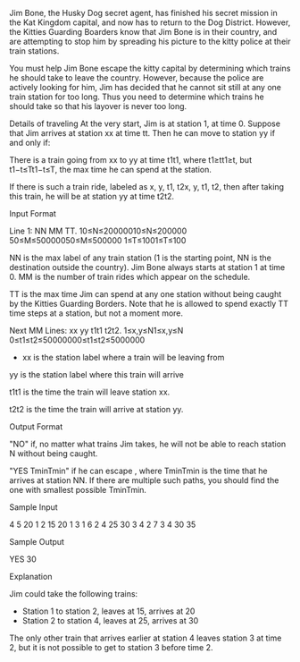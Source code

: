 Jim Bone, the Husky Dog secret agent, has finished his secret mission in the Kat Kingdom capital, and now has to return to the Dog District. However, the Kitties Guarding Boarders know that Jim Bone is in their country, and are attempting to stop him by spreading his picture to the kitty police at their train stations.

You must help Jim Bone escape the kitty capital by determining which trains he should take to leave the country. However, because the police are actively looking for him, Jim has decided that he cannot sit still at any one train station for too long. Thus you need to determine which trains he should take so that his layover is never too long.

Details of traveling 
At the very start, Jim is at station 1, at time 0. Suppose that Jim arrives at station xx at time tt. Then he can move to station yy if and only if:

There is a train going from xx to yy at time t1t1, where t1≥tt1≥t, but t1−t≤Tt1−t≤T, the max time he can spend at the station.

If there is such a train ride, labeled as x, y, t1, t2x, y, t1, t2, then after taking this train, he will be at station yy at time t2t2.

Input Format

Line 1: NN MM TT. 
10≤N≤20000010≤N≤200000 
50≤M≤50000050≤M≤500000 
1≤T≤1001≤T≤100

NN is the max label of any train station (1 is the starting point, NN is the destination outside the country). Jim Bone always starts at station 1 at time 0.
MM is the number of train rides which appear on the schedule.

TT is the max time Jim can spend at any one station without being caught by the Kitties Guarding Borders. Note that he is allowed to spend exactly TT time steps at a station, but not a moment more.

Next MM Lines: xx yy t1t1 t2t2. 
1≤x,y≤N1≤x,y≤N 
0≤t1≤t2≤50000000≤t1≤t2≤5000000 
* xx is the station label where a train will be leaving from

yy is the station label where this train will arrive

t1t1 is the time the train will leave station xx.

t2t2 is the time the train will arrive at station yy.

Output Format

"NO" if, no matter what trains Jim takes, he will not be able to reach station N without being caught.

"YES TminTmin" if he can escape , where TminTmin is the time that he arrives at station NN. If there are multiple such paths, you should find the one with smallest possible TminTmin.

Sample Input

4 5 20 
1 2 15 20 
1 3 1 6 
2 4 25 30 
3 4 2 7 
3 4 30 35

Sample Output

YES 30

Explanation

Jim could take the following trains: 
* Station 1 to station 2, leaves at 15, arrives at 20 
* Station 2 to station 4, leaves at 25, arrives at 30

The only other train that arrives earlier at station 4 leaves station 3 at time 2, but it is not possible to get to station 3 before time 2.
